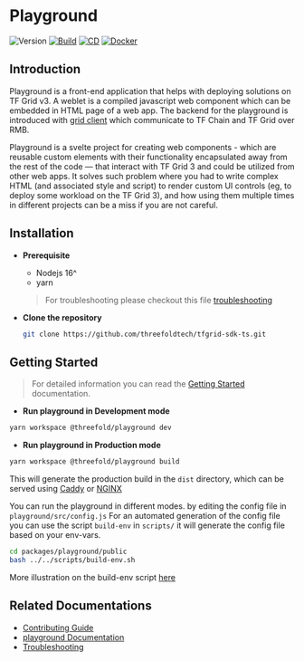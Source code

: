 # Playground

![Version](https://img.shields.io/github/package-json/v/threefoldtech/tfgrid-sdk-ts?color=blue&filename=packages%2Fplayground%2Fpackage.json)
[![Build](https://github.com/threefoldtech/tfgrid-sdk-ts/actions/workflows/playground_build.yml/badge.svg)](https://github.com/threefoldtech/tfgrid-sdk-ts/actions/workflows/playground_build.yml)
[![CD](https://github.com/threefoldtech/tfgrid-sdk-ts/actions/workflows/playground_cd.yml/badge.svg)](https://github.com/threefoldtech/tfgrid-sdk-ts/actions/workflows/playground_cd.yml)
[![Docker](https://github.com/threefoldtech/tfgrid-sdk-ts/actions/workflows/playground_docker.yml/badge.svg)](https://github.com/threefoldtech/tfgrid-sdk-ts/actions/workflows/playground_docker.yml)

## Introduction

Playground is a front-end application that helps with deploying solutions on TF Grid v3. A weblet is a compiled javascript web component which can be embedded in HTML page of a web app. The backend for the playground is introduced with [grid client](https://manual.grid.tf/javascript/grid3_javascript_readme.html) which communicate to TF Chain and TF Grid over RMB.

Playground is a svelte project for creating web components - which are reusable custom elements with their functionality encapsulated away from the rest of the code — that interact with TF Grid 3 and could be utilized from other web apps.
It solves such problem where you had to write complex HTML (and associated style and script) to render custom UI controls (eg, to deploy some workload on the TF Grid 3), and how using them multiple times in different projects can be a miss if you are not careful.

## Installation

- **Prerequisite**

  - Nodejs 16^
  - yarn

  > For troubleshooting please checkout this file [troubleshooting](./docs/config.md)

- **Clone the repository**

  ```bash
  git clone https://github.com/threefoldtech/tfgrid-sdk-ts.git
  ```

## Getting Started

> For detailed information you can read the [Getting Started](./docs/getting_started.md) documentation.

- **Run playground in Development mode**

```bash
yarn workspace @threefold/playground dev
```

- **Run playground in Production mode**

```bash
yarn workspace @threefold/playground build
```

This will generate the production build in the `dist` directory, which can be served using [Caddy](https://caddyserver.com/) or [NGINX](https://www.nginx.com/)

You can run the playground in different modes. by editing the config file in `playground/src/config.js`
For an automated generation of the config file you can use the script `build-env` in `scripts/` it will generate the config file based on your env-vars.

```bash
cd packages/playground/public
bash ../../scripts/build-env.sh
```

More illustration on the build-env script [here](docs/build.md)

## Related Documentations

- [Contributing Guide](./docs/contributing.md)
- [playground Documentation](https://manual.grid.tf/weblets/weblets_home.html)
- [Troubleshooting](./docs/config.md)
